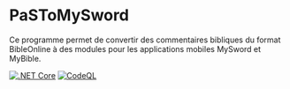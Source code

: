 # PaSToMySword

Ce programme permet de convertir des commentaires bibliques du format BibleOnline à des modules pour les applications mobiles MySword et MyBible.

[![.NET Core](https://github.com/FabriceMaillefer/PaSToMySword/actions/workflows/dotnet-core.yml/badge.svg)](https://github.com/FabriceMaillefer/PaSToMySword/actions/workflows/dotnet-core.yml)
[![CodeQL](https://github.com/FabriceMaillefer/PaSToMySword/actions/workflows/codeql-analysis.yml/badge.svg)](https://github.com/FabriceMaillefer/PaSToMySword/actions/workflows/codeql-analysis.yml)
